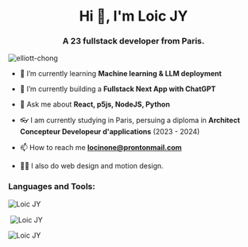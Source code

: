 <h1 align="center">Hi 👋, I'm Loic JY</h1>
<h3 align="center">A 23 fullstack developer from Paris. </h3>

<p align="left"> <img src="https://komarev.com/ghpvc/?username=Locinone&label=Profile%20views&color=0e75b6&style=flat" alt="elliott-chong" /> </p>

- 🌱 I’m currently learning **Machine learning & LLM deployment**

- 👀 I’m currently building a **Fullstack Next App with ChatGPT**

- 💬 Ask me about **React, p5js, NodeJS, Python**

- 👓 I am currently studying in Paris, persuing a diploma in **Architect Concepteur
  Developeur d'applications** (2023 - 2024) 

- 📫 How to reach me **locinone@prontonmail.com**

- 🧑‍🎨 I also do web design and motion design.


<h3 align="left">Languages and Tools:</h3>
<img align="center"
src="https://github-readme-stats.vercel.app/api/top-langs?username=Locinone&show_icons=true&locale=en&layout=compact"
alt="Loic JY" /></p>

<p>&nbsp;<img align="center"
src="https://github-readme-stats.vercel.app/api?username=Locinone&show_icons=true&locale=en"
alt="Loic JY" /></p>

<p><img align="center"
src="https://github-readme-streak-stats.herokuapp.com/?user=Locinone&"
alt="Loic JY" /></p>
